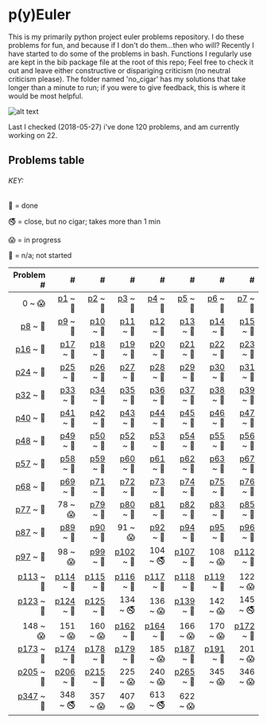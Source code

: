 # p(y)Euler

This is my primarily python project euler problems repository.
I do these problems for fun, and because if I don't do them...then who will?
Recently I have started to do some of the problems in bash. 
Functions I regularly use are kept in the bib package file at the root of this repo;
Feel free to check it out and leave either constructive or dispariging criticism (no neutral criticism please). 
The folder named 'no_cigar' has my solutions that take longer than a minute to run; 
if you were to give feedback, this is where it would be most helpful.

![alt text](https://projecteuler.net/profile/rubinj.png)

Last I checked (2018-05-27) i've done 120 problems, and am currently working on 22.

## Problems table

###### KEY:
 
:snake: = done

:no_smoking: = close, but no cigar; takes more than 1 min

:scream: = in progress

:see_no_evil: = n/a; not started

| Problem # | # | # | # | # | # | # | # |
| ---: | ---: | ---: | ---: | ---: | ---: | ---: | ---: |
|0 ~ :scream:|[p1](done/euler_001.py) ~ :snake:|[p2](done/euler_002.py) ~ :snake:|[p3](done/euler_003.py) ~ :snake:|[p4](done/euler_004.py) ~ :snake:|[p5](done/euler_005.py) ~ :snake:|[p6](done/euler_006.py) ~ :snake:|[p7](done/euler_007.py) ~ :snake:|
|[p8](done/euler_008.py) ~ :snake:|[p9](done/euler_009.py) ~ :snake:|[p10](done/euler_010.py) ~ :snake:|[p11](done/euler_011.py) ~ :snake:|[p12](done/euler_012.py) ~ :snake:|[p13](done/euler_013.py) ~ :snake:|[p14](done/euler_014.py) ~ :snake:|[p15](done/euler_015.py) ~ :snake:|
|[p16](done/euler_016.py) ~ :snake:|[p17](done/euler_017.py) ~ :snake:|[p18](done/euler_018.py) ~ :snake:|[p19](done/euler_019.py) ~ :snake:|[p20](done/euler_020.py) ~ :snake:|[p21](done/euler_021.py) ~ :snake:|[p22](done/euler_022.py) ~ :snake:|[p23](done/euler_023.py) ~ :snake:|
|[p24](done/euler_024.py) ~ :snake:|[p25](done/euler_025.py) ~ :snake:|[p26](done/euler_026.py) ~ :snake:|[p27](done/euler_027.py) ~ :snake:|[p28](done/euler_028.py) ~ :snake:|[p29](done/euler_029.py) ~ :snake:|[p30](done/euler_030.py) ~ :snake:|[p31](done/euler_031.py) ~ :snake:|
|[p32](done/euler_032.py) ~ :snake:|[p33](done/euler_033.py) ~ :snake:|[p34](done/euler_034.py) ~ :snake:|[p35](done/euler_035.py) ~ :snake:|[p36](done/euler_036.py) ~ :snake:|[p37](done/euler_037.py) ~ :snake:|[p38](done/euler_038.py) ~ :snake:|[p39](done/euler_039.py) ~ :snake:|
|[p40](done/euler_040.py) ~ :snake:|[p41](done/euler_041.py) ~ :snake:|[p42](done/euler_042.py) ~ :snake:|[p43](done/euler_043.py) ~ :snake:|[p44](done/euler_044.py) ~ :snake:|[p45](done/euler_045.py) ~ :snake:|[p46](done/euler_046.py) ~ :snake:|[p47](done/euler_047.py) ~ :snake:|
|[p48](done/euler_048.py) ~ :snake:|[p49](done/euler_049.py) ~ :snake:|[p50](done/euler_050.py) ~ :snake:|[p52](done/euler_052.py) ~ :snake:|[p53](done/euler_053.py) ~ :snake:|[p54](done/euler_054.py) ~ :snake:|[p55](done/euler_055.py) ~ :snake:|[p56](done/euler_056.py) ~ :snake:|
|[p57](done/euler_057.py) ~ :snake:|[p58](done/euler_058.py) ~ :snake:|[p59](done/euler_059.py) ~ :snake:|[p60](done/euler_060.py) ~ :snake:|[p61](done/euler_061.py) ~ :snake:|[p62](done/euler_062.py) ~ :snake:|[p63](done/euler_063.py) ~ :snake:|[p67](done/euler_067.py) ~ :snake:|
|[p68](done/euler_068.py) ~ :snake:|[p69](done/euler_069.py) ~ :snake:|[p71](done/euler_071.py) ~ :snake:|[p72](done/euler_072.py) ~ :snake:|[p73](done/euler_073.py) ~ :snake:|[p74](done/euler_074.py) ~ :snake:|[p75](done/euler_075.py) ~ :snake:|[p76](done/euler_076.py) ~ :snake:|
|[p77](done/euler_077.py) ~ :snake:|78 ~ :scream:|[p79](done/euler_079.py) ~ :snake:|[p80](done/euler_080.py) ~ :snake:|[p81](done/euler_081.py) ~ :snake:|[p82](done/euler_082.py) ~ :snake:|[p83](done/euler_083.py) ~ :snake:|[p85](done/euler_085.py) ~ :snake:|
|[p87](done/euler_087.py) ~ :snake:|[p89](done/euler_089.py) ~ :snake:|[p90](done/euler_090.py) ~ :snake:|91 ~ :scream:|[p92](done/euler_092.py) ~ :snake:|[p94](done/euler_094.py) ~ :snake:|[p95](done/euler_095.py) ~ :snake:|[p96](done/euler_096.py) ~ :snake:|
|[p97](done/euler_097.py) ~ :snake:|98 ~ :scream:|[p99](done/euler_099.py) ~ :snake:|[p102](done/euler_102.py) ~ :snake:|104 ~ :no_smoking:|[p107](done/euler_107.py) ~ :snake:|108 ~ :scream:|[p112](done/euler_112.py) ~ :snake:|
|[p113](done/euler_113.py) ~ :snake:|[p114](done/euler_114.py) ~ :snake:|[p115](done/euler_115.py) ~ :snake:|[p116](done/euler_116.py) ~ :snake:|[p117](done/euler_117.py) ~ :snake:|[p118](done/euler_118.py) ~ :snake:|[p119](done/euler_119.py) ~ :snake:|122 ~ :scream:|
|[p123](done/euler_123.py) ~ :snake:|[p124](done/euler_124.py) ~ :snake:|[p125](done/euler_125.py) ~ :snake:|134 ~ :no_smoking:|136 ~ :scream:|[p139](done/euler_139.py) ~ :snake:|142 ~ :scream:|145 ~ :no_smoking:|
|148 ~ :scream:|151 ~ :scream:|160 ~ :scream:|[p162](done/euler_162.py) ~ :snake:|[p164](done/euler_164.py) ~ :snake:|166 ~ :scream:|170 ~ :scream:|[p172](done/euler_172.py) ~ :snake:|
|[p173](done/euler_173.py) ~ :snake:|[p174](done/euler_174.py) ~ :snake:|[p178](done/euler_178.py) ~ :snake:|[p179](done/euler_179.py) ~ :snake:|185 ~ :scream:|[p187](done/euler_187.py) ~ :snake:|[p191](done/euler_191.py) ~ :snake:|201 ~ :scream:|
|[p205](done/euler_205.py) ~ :snake:|[p206](done/euler_206.py) ~ :snake:|[p215](done/euler_215.py) ~ :snake:|225 ~ :scream:|240 ~ :scream:|[p265](done/euler_265.py) ~ :snake:|345 ~ :scream:|346 ~ :scream:|
|[p347](done/euler_347.py) ~ :snake:|348 ~ :no_smoking:|357 ~ :scream:|407 ~ :scream:|613 ~ :no_smoking:|622 ~ :scream:|
